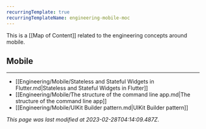 ```yaml
---
recurringTemplate: true
recurringTemplateName: engineering-mobile-moc
---
```


This is a [[Map of Content]] related to the engineering concepts around mobile.

## Mobile
---
- [[Engineering/Mobile/Stateless and Stateful Widgets in Flutter.md|Stateless and Stateful Widgets in Flutter]]
- [[Engineering/Mobile/The structure of the command line app.md|The structure of the command line app]]
- [[Engineering/Mobile/UIKit Builder pattern.md|UIKit Builder pattern]]


*This page was last modified at 2023-02-28T04:14:09.487Z*.
